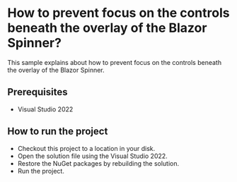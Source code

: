 # How to prevent focus on the controls beneath the overlay of the Blazor Spinner?

This sample explains about how to prevent focus on the controls beneath the overlay of the Blazor Spinner.

## Prerequisites

* Visual Studio 2022

## How to run the project

* Checkout this project to a location in your disk.
* Open the solution file using the Visual Studio 2022.
* Restore the NuGet packages by rebuilding the solution.
* Run the project.